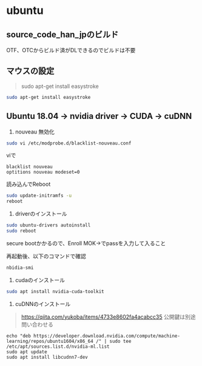 # ubuntu #

## source_code_han_jpのビルド ##
OTF、OTCからビルド済がDLできるのでビルドは不要

## マウスの設定 ##

>sudo apt-get install easystroke

```bash
sudo apt-get install easystroke
```
## Ubuntu 18.04 -> nvidia driver -> CUDA -> cuDNN ##

1. nouveau 無効化

  ```bash
  sudo vi /etc/modprobe.d/blacklist-nouveau.conf
  ```
  viで

  ```
  blacklist nouveau
  optitions nouveau modeset=0
  ```

  読み込んでReboot

  ```bash
  sudo update-initramfs -u
  reboot
  ```

1. driverのインストール

  ```bash 
  sudo ubuntu-drivers autoinstall
  sudo reboot
  ```
  secure bootかかるので、Enroll MOK->でpassを入力して入ること

  再起動後、以下のコマンドで確認

  ```bash
  nbidia-smi
  ```

1. cudaのインストール

  ```bash
  sudo apt install nvidia-cuda-toolkit
  ```
1. cuDNNのインストール

  > https://qiita.com/yukoba/items/4733e8602fa4acabcc35
  公開鍵は別途問い合わせる

  ```
  echo "deb https://developer.download.nvidia.com/compute/machine-learning/repos/ubuntu1604/x86_64 /" | sudo tee /etc/apt/sources.list.d/nvidia-ml.list
  sudo apt update
  sudo apt install libcudnn7-dev
  ```
  
